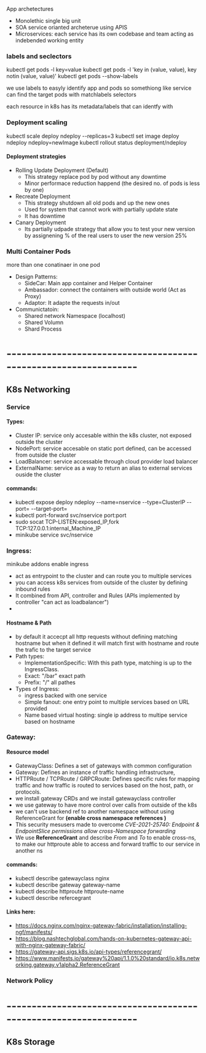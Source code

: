 App archetectures 
- Monolethic single big unit
- SOA service orianted archeterue using APIS
- Microservices: each service has its own codebase and team acting as indebended working entity








### labels and seclectors
kubectl get pods -l key=value
kubectl get pods -l 'key in (value, value), key notin (value, value)'
kubectl get pods --show-labels

we use labels to easyly identify app and pods so somethiong like service can find the target pods with matchlabels selectors

each resource in k8s has its metadata/labels that can identfy with 


### Deployment scaling 
kubectl scale deploy ndeploy --replicas=3
kubectl set image deploy ndeploy ndeploy=newImage
kubectl rollout status deployment/ndeploy

#### Deployment strategies
- Rolling Update Deployment (Default)
    - This strategy replace pod by pod without any downtime 
    - Minor performace reduction happend (the desired no. of pods is less by one)
- Recreate Deployment
    - This strategy shutdown all old pods and up the new ones 
    - Used for system that cannot work with partially update state 
    - It has downtime
- Canary Deployment
    - Its partially udpade strategy that allow you to test your new version by assignening % of the real users to user the new version 25%


### Multi Container Pods
 more than one conatinaer in one pod
- Design Patterns:
    - SideCar: Main app container and Helper Container
    - Ambassador: connect the containers with outside world (Act as Proxy)
    - Adaptor: It adapte the requests in/out 
- Communictatoin:
    - Shared network Namespace (localhost)
    - Shared Volumn
    - Shard Process

# ----------------------------------------------------------------
## K8s Networking
### Service
 
#### Types:
- Cluster IP: service only accesable within the k8s cluster, not exposed outside the cluster
- NodePort: service accesable on static port defined, can be accessed from outside the cluster
- LoadBalancer: service accessable through cloud provider load balancer
- ExternalName: service as a way to return an alias to external services ouside the cluster 
#### commands:
- kubectl expose deploy ndeploy --name=nservice --type=ClusterIP --port= --target-port= 
- kubectl port-forward svc/nservice port:port
- sudo socat TCP-LISTEN:exposed_IP,fork TCP:127.0.0.1:internal_Machine_IP
- minikube service svc/nservice 



### Ingress: 
minikube addons enable ingress

- act as entrypoint to the cluster and can route you to multiple services 
- you can access k8s services from outside of the cluster by defining inbound rules
- It combined from API, controller and Rules (APIs implemented by controller "can act as loadbalancer")
- 
#### Hostname & Path
- by default it accecpt all http requests without defining matching hostname but when it defined it will match first with hostname and route the trafic to the target service
- Path types: 
    - ImplementationSpecific: With this path type, matching is up to the IngressClass.
    - Exact: "/bar" exact path
    - Prefix: "/" all pathes 
- Types of Ingress:
    - ingress backed with one service
    - Simple fanout: one entry point to multiple services based on URL provided
    - Name based virtual hosting: single ip address to multipe service based on hostname

### Gateway:
#### Resource model
- GatewayClass: Defines a set of gateways with common configuration 
- Gateway: Defines an instance of traffic handling infrastructure,
- HTTPRoute / TCPRoute / GRPCRoute: Defines specific rules for mapping traffic and how traffic is routed to services based on the host, path, or protocols.
- we install gateway CRDs and we install gatewayclass controller 
- we use gateway to have more control over calls from outside of the k8s
- we can't use backend ref to another namespace without using ReferenceGrant for **(enable cross namespace references )**
- This security mesusers made to overcome *CVE-2021-25740: Endpoint & EndpointSlice permissions allow cross-Namespace forwarding*
- We use **ReferenceGrant** and describe *From* and *To* to enable cross-ns, to make our httproute able to access and forward traffic to our service in another ns

#### commands:
- kubectl describe gatewayclass nginx
- kubectl describe gateway gateway-name
- kubectl describe httproute httproute-name
- kubectl describe refercegrant

#### Links here: 
- https://docs.nginx.com/nginx-gateway-fabric/installation/installing-ngf/manifests/
- https://blog.nashtechglobal.com/hands-on-kubernetes-gateway-api-with-nginx-gateway-fabric/ 
- https://gateway-api.sigs.k8s.io/api-types/referencegrant/
- https://www.manifests.io/gateway%20api/1.1.0%20standard/io.k8s.networking.gateway.v1alpha2.ReferenceGrant 


### Network Policy

# ----------------------------------------------------------------
## K8s Storage
